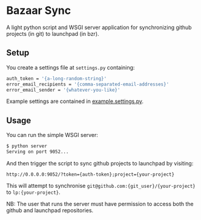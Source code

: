 Bazaar Sync
===

A light python script and WSGI server application for synchronizing github projects (in git) to launchpad (in bzr).

Setup
---

You create a settings file at `settings.py` containing:

``` bash
auth_token = '{a-long-random-string}'
error_email_recipients = '{comma-separated-email-addresses}'
error_email_sender = '{whatever-you-like}'
```

Example settings are contained in [example.settings.py](example.settings.py).

Usage
---

You can run the simple WSGI server:

``` bash
$ python server
Serving on port 9052...
```

And then trigger the script to sync github projects to launchpad  by visiting:

```
http://0.0.0.0:9052/?token={auth-token};project={your-project}
```

This will attempt to synchronise `git@github.com:{git_user}/{your-project}` to `lp:{your-project}`.

NB: The user that runs the server must have permission to access both the github and launchpad repositories.
